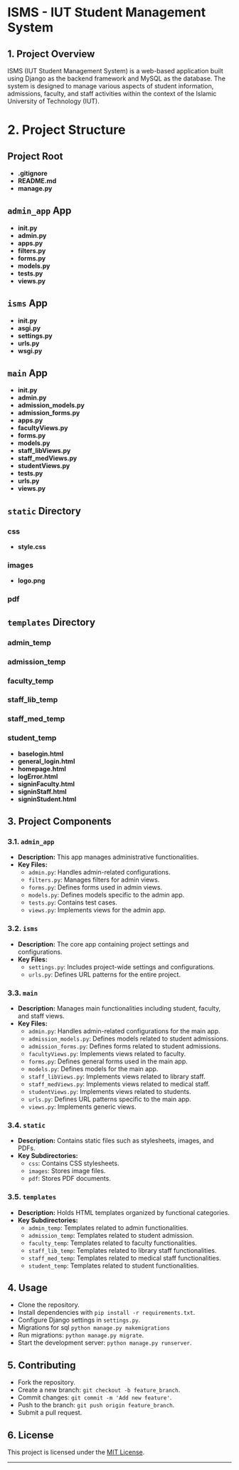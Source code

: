 # ISMS - IUT Student Management System

## 1. Project Overview

ISMS (IUT Student Management System) is a web-based application built using Django as the backend framework and MySQL as the database. The system is designed to manage various aspects of student information, admissions, faculty, and staff activities within the context of the Islamic University of Technology (IUT).

# 2. Project Structure
## Project Root
- **.gitignore**
- **README.md**
- **manage.py**

## `admin_app` App
- **init.py**
- **admin.py**
- **apps.py**
- **filters.py**
- **forms.py**
- **models.py**
- **tests.py**
- **views.py**

## `isms` App
- **init.py**
- **asgi.py**
- **settings.py**
- **urls.py**
- **wsgi.py**

## `main` App
- **init.py**
- **admin.py**
- **admission_models.py**
- **admission_forms.py**
- **apps.py**
- **facultyViews.py**
- **forms.py**
- **models.py**
- **staff_libViews.py**
- **staff_medViews.py**
- **studentViews.py**
- **tests.py**
- **urls.py**
- **views.py**

## `static` Directory
### css
- **style.css**
### images
- **logo.png**
### pdf

## `templates` Directory
### admin_temp
### admission_temp
### faculty_temp
### staff_lib_temp
### staff_med_temp
### student_temp
- **baselogin.html**
- **general_login.html**
- **homepage.html**
- **logError.html**
- **signinFaculty.html**
- **signinStaff.html**
- **signinStudent.html**

## 3. Project Components

### 3.1. `admin_app`

- **Description:** This app manages administrative functionalities.
- **Key Files:**
  - `admin.py`: Handles admin-related configurations.
  - `filters.py`: Manages filters for admin views.
  - `forms.py`: Defines forms used in admin views.
  - `models.py`: Defines models specific to the admin app.
  - `tests.py`: Contains test cases.
  - `views.py`: Implements views for the admin app.

### 3.2. `isms`

- **Description:** The core app containing project settings and configurations.
- **Key Files:**
  - `settings.py`: Includes project-wide settings and configurations.
  - `urls.py`: Defines URL patterns for the entire project.

### 3.3. `main`

- **Description:** Manages main functionalities including student, faculty, and staff views.
- **Key Files:**
  - `admin.py`: Handles admin-related configurations for the main app.
  - `admission_models.py`: Defines models related to student admissions.
  - `admission_forms.py`: Defines forms related to student admissions.
  - `facultyViews.py`: Implements views related to faculty.
  - `forms.py`: Defines general forms used in the main app.
  - `models.py`: Defines models for the main app.
  - `staff_libViews.py`: Implements views related to library staff.
  - `staff_medViews.py`: Implements views related to medical staff.
  - `studentViews.py`: Implements views related to students.
  - `urls.py`: Defines URL patterns specific to the main app.
  - `views.py`: Implements generic views.

### 3.4. `static`

- **Description:** Contains static files such as stylesheets, images, and PDFs.
- **Key Subdirectories:**
  - `css`: Contains CSS stylesheets.
  - `images`: Stores image files.
  - `pdf`: Stores PDF documents.

### 3.5. `templates`

- **Description:** Holds HTML templates organized by functional categories.
- **Key Subdirectories:**
  - `admin_temp`: Templates related to admin functionalities.
  - `admission_temp`: Templates related to student admission.
  - `faculty_temp`: Templates related to faculty functionalities.
  - `staff_lib_temp`: Templates related to library staff functionalities.
  - `staff_med_temp`: Templates related to medical staff functionalities.
  - `student_temp`: Templates related to student functionalities.




## 4. Usage
- Clone the repository.
- Install dependencies with `pip install -r requirements.txt`.
- Configure Django settings in `settings.py`.
- Migrations for sql `python manage.py makemigrations`
- Run migrations: `python manage.py migrate`.
- Start the development server: `python manage.py runserver`.

## 5. Contributing

- Fork the repository.
- Create a new branch: `git checkout -b feature_branch`.
- Commit changes: `git commit -m 'Add new feature'`.
- Push to the branch: `git push origin feature_branch`.
- Submit a pull request.

## 6. License

This project is licensed under the [MIT License](LICENSE).

---



